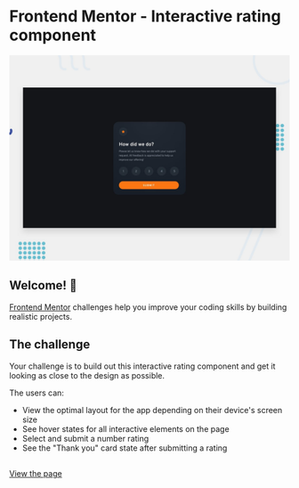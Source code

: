# Frontend Mentor - Interactive rating component

![Design preview for the Interactive rating component coding challenge](./design/desktop-preview.jpg)

## Welcome! 👋


[Frontend Mentor](https://www.frontendmentor.io) challenges help you improve your coding skills by building realistic projects.


## The challenge

Your challenge is to build out this interactive rating component and get it looking as close to the design as possible.


The users can:

- View the optimal layout for the app depending on their device's screen size
- See hover states for all interactive elements on the page
- Select and submit a number rating
- See the "Thank you" card state after submitting a rating



## 
[View the page](https://interactive-rating-card-bysapientia.netlify.app/)
